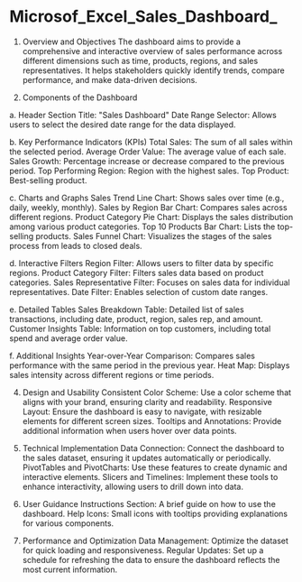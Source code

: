 # Microsof_Excel_Sales_Dashboard_

1. Overview and Objectives
The dashboard aims to provide a comprehensive and interactive overview of sales performance across different dimensions such as time, products, regions, and sales representatives. It helps stakeholders quickly identify trends, compare performance, and make data-driven decisions.

2. Components of the Dashboard

a. Header Section
Title: "Sales Dashboard"
Date Range Selector: Allows users to select the desired date range for the data displayed.


b. Key Performance Indicators (KPIs)
Total Sales: The sum of all sales within the selected period.
Average Order Value: The average value of each sale.
Sales Growth: Percentage increase or decrease compared to the previous period.
Top Performing Region: Region with the highest sales.
Top Product: Best-selling product.


c. Charts and Graphs
Sales Trend Line Chart: Shows sales over time (e.g., daily, weekly, monthly).
Sales by Region Bar Chart: Compares sales across different regions.
Product Category Pie Chart: Displays the sales distribution among various product categories.
Top 10 Products Bar Chart: Lists the top-selling products.
Sales Funnel Chart: Visualizes the stages of the sales process from leads to closed deals.


d. Interactive Filters
Region Filter: Allows users to filter data by specific regions.
Product Category Filter: Filters sales data based on product categories.
Sales Representative Filter: Focuses on sales data for individual representatives.
Date Filter: Enables selection of custom date ranges.


e. Detailed Tables
Sales Breakdown Table: Detailed list of sales transactions, including date, product, region, sales rep, and amount.
Customer Insights Table: Information on top customers, including total spend and average order value.


f. Additional Insights
Year-over-Year Comparison: Compares sales performance with the same period in the previous year.
Heat Map: Displays sales intensity across different regions or time periods.


4. Design and Usability
Consistent Color Scheme: Use a color scheme that aligns with your brand, ensuring clarity and readability.
Responsive Layout: Ensure the dashboard is easy to navigate, with resizable elements for different screen sizes.
Tooltips and Annotations: Provide additional information when users hover over data points.



6. Technical Implementation
Data Connection: Connect the dashboard to the sales dataset, ensuring it updates automatically or periodically.
PivotTables and PivotCharts: Use these features to create dynamic and interactive elements.
Slicers and Timelines: Implement these tools to enhance interactivity, allowing users to drill down into data.



8. User Guidance
Instructions Section: A brief guide on how to use the dashboard.
Help Icons: Small icons with tooltips providing explanations for various components.



10. Performance and Optimization
Data Management: Optimize the dataset for quick loading and responsiveness.
Regular Updates: Set up a schedule for refreshing the data to ensure the dashboard reflects the most current information.
